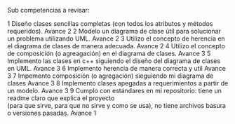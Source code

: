 Sub competencias a revisar:

1  Diseño clases sencillas completas (con todos los atributos y métodos requeridos).
   Avance 2
2 Modelo un diagrama de clase útil para solucionar un problema utilizando UML.
 Avance 2
3  Utilizo el concepto de herencia en el diagrama de clases de manera adecuada.
 Avance 2
4  Utilizo el concepto de composición (o agreagación) en el diagrama de clases.
 Avance 3
5 Implemento las clases en c++ siguiendo el diseño del diagrama de clases en UML.
 Avance 3
6 Implemento herencia de manera correcta y util
 Avance 3
7 Impemento composición (o agregación) sieguiendo mi diagrama de clases
 Avance 3
8 Implemento clases apegadas a requerimientos a partir de un modelo.
 Avance 3
9  Cumplo con estándares en mi repositorio: tiene un readme claro que explica el proyecto  
(para que sirve,  para que no sirve y como se usa), no tiene archivos basura o versiones 
pasadas.
 Avance 1
